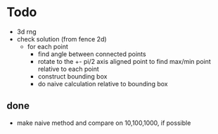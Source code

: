 Todo
===

* 3d rng
* check solution (from fence 2d)
  - for each point
    + find angle between connected points
    + rotate to the +- pi/2 axis aligned point to find
      max/min point relative to each point
    + construct bounding box
    + do naive calculation relative to bounding box

done
---

* make naive method and compare on 10,100,1000, if possible
